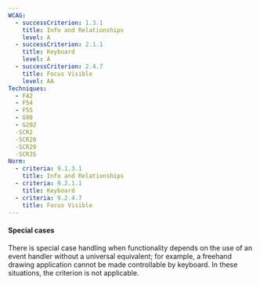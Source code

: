 ```yaml
---
WCAG:
  - successCriterion: 1.3.1
    title: Info and Relationships
    level: A
  - successCriterion: 2.1.1
    title: Keyboard
    level: A
  - successCriterion: 2.4.7
    title: Focus Visible
    level: AA
Techniques:
  - F42
  - F54
  - F55
  - G90
  - G202
  -SCR2
  -SCR20
  -SCR29
  -SCR35
Norm:
  - criteria: 9.1.3.1
    title: Info and Relationships
  - criteria: 9.2.1.1
    title: Keyboard
  - criteria: 9.2.4.7
    title: Focus Visible
---
```


#### Special cases

There is special case handling when functionality depends on the use of an event handler without a universal equivalent; for example, a freehand drawing application cannot be made controllable by keyboard. In these situations, the criterion is not applicable.
